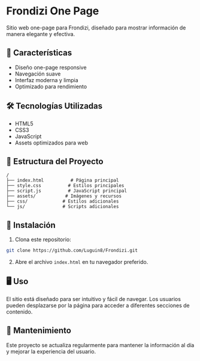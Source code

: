 # Frondizi One Page

Sitio web one-page para Frondizi, diseñado para mostrar información de manera elegante y efectiva.

## 🚀 Características

- Diseño one-page responsive
- Navegación suave
- Interfaz moderna y limpia
- Optimizado para rendimiento

## 🛠️ Tecnologías Utilizadas

- HTML5
- CSS3
- JavaScript
- Assets optimizados para web

## 📁 Estructura del Proyecto

```
/
├── index.html          # Página principal
├── style.css          # Estilos principales
├── script.js          # JavaScript principal
├── assets/           # Imágenes y recursos
├── css/             # Estilos adicionales
└── js/              # Scripts adicionales
```

## 🔧 Instalación

1. Clona este repositorio:
```bash
git clone https://github.com/Luguin8/Frondizi.git
```

2. Abre el archivo `index.html` en tu navegador preferido.

## 🖥️ Uso

El sitio está diseñado para ser intuitivo y fácil de navegar. Los usuarios pueden desplazarse por la página para acceder a diferentes secciones de contenido.

## 📝 Mantenimiento

Este proyecto se actualiza regularmente para mantener la información al día y mejorar la experiencia del usuario. 